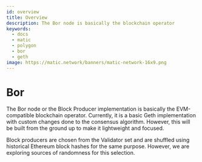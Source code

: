```yaml
---
id: overview
title: Overview
description: The Bor node is basically the blockchain operator
keywords:
  - docs
  - matic
  - polygon
  - bor
  - geth
image: https://matic.network/banners/matic-network-16x9.png
---
```


# Bor

The Bor node or the Block Producer implementation is basically the EVM-compatible blockchain operator. Currently, it is a basic Geth implementation with custom changes done to the consensus algorithm. However, this will be built from the ground up to make it lightweight and focused.

Block producers are chosen from the Validator set and are shuffled using historical Ethereum block hashes for the same purpose. However, we are exploring sources of randomness for this selection.